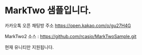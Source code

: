 MarkTwo 샘플입니다.
==================

카카오톡 오픈 채팅방 주소 https://open.kakao.com/o/gu27H4G

MarkTwo2 소스 : https://github.com/rcasio/MarkTwoSample.git

현재 유니티만 지원됩니다.
